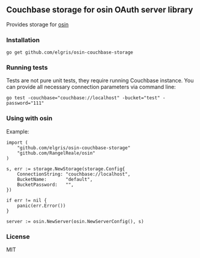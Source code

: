 ## Couchbase storage for osin OAuth server library

Provides storage for [osin](https://github.com/RangelReale/osin)

### Installation

```
go get github.com/elgris/osin-couchbase-storage
```

### Running tests

Tests are not pure unit tests, they require running Couchbase instance. You can provide all necessary connection parameters via command line:
```
go test -couchbase="couchbase://localhost" -bucket="test" -password="111"
```

### Using with osin

Example:

```
import (
    "github.com/elgris/osin-couchbase-storage"
    "github.com/RangelReale/osin"
)

s, err := storage.NewStorage(storage.Config{
    ConnectionString: "couchbase://localhost",
    BucketName:       "default",
    BucketPassword:   "",
})

if err != nil {
    panic(err.Error())
}

server := osin.NewServer(osin.NewServerConfig(), s)
```

### License

MIT
